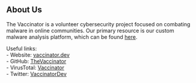 ## About Us

The Vaccinator is a volunteer cybersecurity project focused on combating malware in online communities.
Our primary resource is our custom malware analysis platform, which can be found [here](https://sketchy.tel/).

Useful links: <br>
\- Website: [vaccinator.dev](https://vaccinator.dev) <br>
\- GitHub: [TheVaccinator](https://github.com/TheVaccinator) <br>
\- VirusTotal: [Vaccinator](https://virustotal.com/gui/user/Vaccinator) <br>
\- Twitter: [VaccinatorDev](https://twitter.com/VaccinatorDev)
